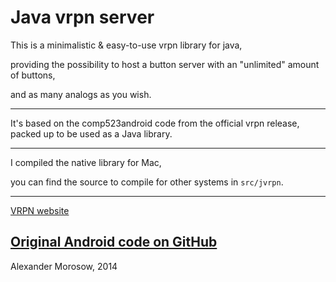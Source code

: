 Java vrpn server
=========

This is a minimalistic & easy-to-use vrpn library for java,

providing the possibility to host a button server with an "unlimited" amount of buttons,

and as many analogs as you wish.

---
It's based on the comp523android code from the official vrpn release, packed up to be used as a Java library.

---
I compiled the native library for Mac,

you can find the source to compile for other systems in `src/jvrpn`.

---
[VRPN website](http://www.cs.unc.edu/Research/vrpn/)

[Original Android code on GitHub](https://github.com/rpavlik/vrpn/tree/master/vrpn_android)
---

Alexander Morosow, 2014
